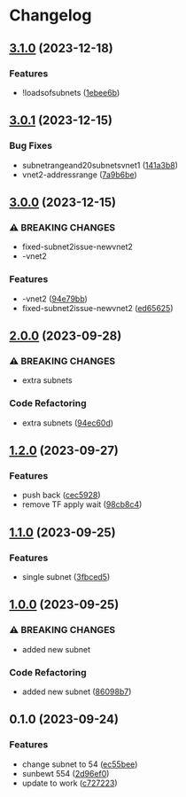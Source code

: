 # Changelog

## [3.1.0](https://github.com/emmafoxgit/gitops11/compare/v3.0.1...v3.1.0) (2023-12-18)


### Features

* !loadsofsubnets ([1ebee6b](https://github.com/emmafoxgit/gitops11/commit/1ebee6bb85838332fefdaada2e52cd1e4a013d82))

## [3.0.1](https://github.com/emmafoxgit/gitops11/compare/v3.0.0...v3.0.1) (2023-12-15)


### Bug Fixes

* subnetrangeand20subnetsvnet1 ([141a3b8](https://github.com/emmafoxgit/gitops11/commit/141a3b8d967364a472725c6fb680ff11a4c5f46b))
* vnet2-addressrange ([7a9b6be](https://github.com/emmafoxgit/gitops11/commit/7a9b6be86ac0a30475b983db2258c04dcf86372b))

## [3.0.0](https://github.com/emmafoxgit/gitops11/compare/v2.0.0...v3.0.0) (2023-12-15)


### ⚠ BREAKING CHANGES

* fixed-subnet2issue-newvnet2
* -vnet2

### Features

* -vnet2 ([94e79bb](https://github.com/emmafoxgit/gitops11/commit/94e79bbeee7b79c67c93506fb181a7828ef87249))
* fixed-subnet2issue-newvnet2 ([ed65625](https://github.com/emmafoxgit/gitops11/commit/ed65625c0a8d679f3805a03c2d61fb6f08254d77))

## [2.0.0](https://github.com/emmafoxgit/gitops11/compare/v1.2.0...v2.0.0) (2023-09-28)


### ⚠ BREAKING CHANGES

* extra subnets

### Code Refactoring

* extra subnets ([94ec60d](https://github.com/emmafoxgit/gitops11/commit/94ec60d3023e72c0c8a006994d232451b91b9e06))

## [1.2.0](https://github.com/emmafoxgit/gitops11/compare/v1.1.0...v1.2.0) (2023-09-27)


### Features

* push back ([cec5928](https://github.com/emmafoxgit/gitops11/commit/cec5928c651dca244e38d2fef9e8037bb5f5bff8))
* remove TF apply wait ([98cb8c4](https://github.com/emmafoxgit/gitops11/commit/98cb8c4b002809521e79f98a25cc035309998a1b))

## [1.1.0](https://github.com/emmafoxgit/gitops11/compare/v1.0.0...v1.1.0) (2023-09-25)


### Features

* single subnet ([3fbced5](https://github.com/emmafoxgit/gitops11/commit/3fbced516cd08184c9644c831b139f8d63e1b10f))

## [1.0.0](https://github.com/emmafoxgit/gitops11/compare/v0.1.0...v1.0.0) (2023-09-25)


### ⚠ BREAKING CHANGES

* added new subnet

### Code Refactoring

* added new subnet ([86098b7](https://github.com/emmafoxgit/gitops11/commit/86098b7409e81b9a487a91912b1dcae4237d64f7))

## 0.1.0 (2023-09-24)


### Features

* change subnet to 54 ([ec55bee](https://github.com/emmafoxgit/gitops11/commit/ec55beeb78278b2eb22ef294686deec084537852))
* sunbewt 554 ([2d96ef0](https://github.com/emmafoxgit/gitops11/commit/2d96ef0c53ca50ef2e3f962981a6290760447fb9))
* update to work ([c727223](https://github.com/emmafoxgit/gitops11/commit/c72722313b34ff0bf8b0c3f711f3c1601e7aa597))
